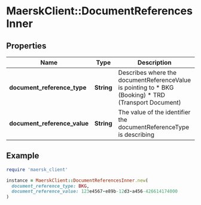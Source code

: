 # MaerskClient::DocumentReferencesInner

## Properties

| Name | Type | Description | Notes |
| ---- | ---- | ----------- | ----- |
| **document_reference_type** | **String** | Describes where the documentReferenceValue is pointing to * BKG (Booking) * TRD (Transport Document)  | [optional] |
| **document_reference_value** | **String** | The value of the identifier the documentReferenceType is describing | [optional] |

## Example

```ruby
require 'maersk_client'

instance = MaerskClient::DocumentReferencesInner.new(
  document_reference_type: BKG,
  document_reference_value: 123e4567-e89b-12d3-a456-426614174000
)
```

